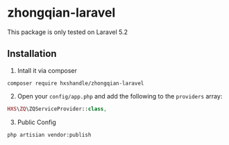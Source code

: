 # zhongqian-laravel
This package is only tested on Laravel 5.2
## Installation
1) Intall it via composer
```shell
composer require hxshandle/zhongqian-laravel
```
2) Open your `config/app.php` and add the following to the `providers` array:
```php
HXS\ZQ\ZQServiceProvider::class,
```
3) Public Config
```shell
php artisian vendor:publish
```